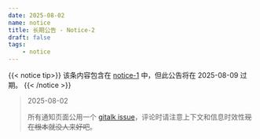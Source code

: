 ```yaml
---
date: 2025-08-02
name: notice
title: 长期公告 - Notice-2
draft: false
tags:
    - notice
---
```


{{< notice tip>}}
该条内容包含在 [notice-1](../notice-1) 中，但此公告将在 2025-08-09 过期。
{{< /notice >}}

> 2025-08-02
>
> 所有通知页面公用一个 [gitalk issue](https://github.com/ppq1024/ppq1024.github.io/issues/2)，评论时请注意上下文和信息时效性~~现在根本就没人来好吧~~。

